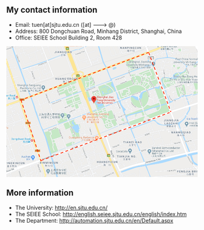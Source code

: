 ## My contact information
* Email: tuen\[at\]sjtu.edu.cn (\[at\] ---> @)
* Address: 800 Dongchuan Road, Minhang District, Shanghai, China
* Office: SEIEE School Building 2, Room 428
<div style="text-align:center"><img src="sjtumap.png" alt="Markdown Monster icon" align="center" width="600" /></div>

## More information
* The University: http://en.sjtu.edu.cn/
* The SEIEE School: http://english.seiee.sjtu.edu.cn/english/index.htm
* The Department: http://automation.sjtu.edu.cn/en/Default.aspx
